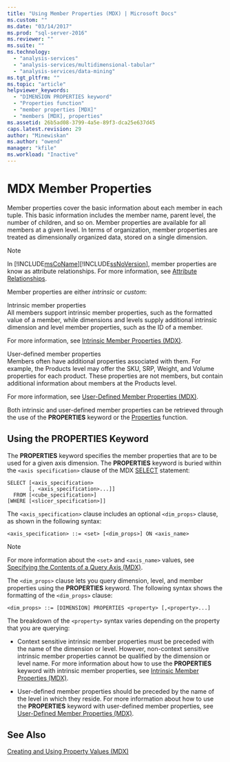 ```yaml
---
title: "Using Member Properties (MDX) | Microsoft Docs"
ms.custom: ""
ms.date: "03/14/2017"
ms.prod: "sql-server-2016"
ms.reviewer: ""
ms.suite: ""
ms.technology: 
  - "analysis-services"
  - "analysis-services/multidimensional-tabular"
  - "analysis-services/data-mining"
ms.tgt_pltfrm: ""
ms.topic: "article"
helpviewer_keywords: 
  - "DIMENSION PROPERTIES keyword"
  - "Properties function"
  - "member properties [MDX]"
  - "members [MDX], properties"
ms.assetid: 26b5ad08-3799-4a5e-89f3-dca25e637d45
caps.latest.revision: 29
author: "Minewiskan"
ms.author: "owend"
manager: "kfile"
ms.workload: "Inactive"
---
```

# MDX Member Properties
  Member properties cover the basic information about each member in each tuple. This basic information includes the member name, parent level, the number of children, and so on. Member properties are available for all members at a given level. In terms of organization, member properties are treated as dimensionally organized data, stored on a single dimension.  
  
> [!NOTE]  
>  In [!INCLUDE[msCoName](../../../includes/msconame-md.md)][!INCLUDE[ssNoVersion](../../../includes/ssnoversion-md.md)], member properties are know as attribute relationships. For more information, see [Attribute Relationships](../../../analysis-services/multidimensional-models-olap-logical-dimension-objects/attribute-relationships.md).  
  
 Member properties are either *intrinsic* or *custom*:  
  
 Intrinsic member properties  
 All members support intrinsic member properties, such as the formatted value of a member, while dimensions and levels supply additional intrinsic dimension and level member properties, such as the ID of a member.  
  
 For more information, see [Intrinsic Member Properties &#40;MDX&#41;](../../../analysis-services/multidimensional-models/mdx/mdx-member-properties-intrinsic-member-properties.md).  
  
 User-defined member properties  
 Members often have additional properties associated with them. For example, the Products level may offer the SKU, SRP, Weight, and Volume properties for each product. These properties are not members, but contain additional information about members at the Products level.  
  
 For more information, see [User-Defined Member Properties &#40;MDX&#41;](../../../analysis-services/multidimensional-models/mdx/mdx-member-properties-user-defined-member-properties.md).  
  
 Both intrinsic and user-defined member properties can be retrieved through the use of the **PROPERTIES** keyword or the [Properties](../../../mdx/properties-mdx.md) function.  
  
## Using the PROPERTIES Keyword  
 The **PROPERTIES** keyword specifies the member properties that are to be used for a given axis dimension. The **PROPERTIES** keyword is buried within the `<axis specification>` clause of the MDX [SELECT](../../../mdx/mdx-data-manipulation-select.md) statement:  
  
```  
SELECT [<axis_specification>  
       [, <axis_specification>...]]  
  FROM [<cube_specification>]  
[WHERE [<slicer_specification>]]  
```  
  
 The `<axis_specification>` clause includes an optional `<dim_props>` clause, as shown in the following syntax:  
  
```  
<axis_specification> ::= <set> [<dim_props>] ON <axis_name>  
```  
  
> [!NOTE]  
>  For more information about the `<set>` and `<axis_name>` values, see [Specifying the Contents of a Query Axis &#40;MDX&#41;](../../../analysis-services/multidimensional-models/mdx/mdx-query-and-slicer-axes-specify-the-contents-of-a-query-axis.md).  
  
 The `<dim_props>` clause lets you query dimension, level, and member properties using the **PROPERTIES** keyword. The following syntax shows the formatting of the `<dim_props>` clause:  
  
```  
<dim_props> ::= [DIMENSION] PROPERTIES <property> [,<property>...]  
```  
  
 The breakdown of the `<property>` syntax varies depending on the property that you are querying:  
  
-   Context sensitive intrinsic member properties must be preceded with the name of the dimension or level. However, non-context sensitive intrinsic member properties cannot be qualified by the dimension or level name. For more information about how to use the **PROPERTIES** keyword with intrinsic member properties, see [Intrinsic Member Properties &#40;MDX&#41;](../../../analysis-services/multidimensional-models/mdx/mdx-member-properties-intrinsic-member-properties.md).  
  
-   User-defined member properties should be preceded by the name of the level in which they reside. For more information about how to use the **PROPERTIES** keyword with user-defined member properties, see [User-Defined Member Properties &#40;MDX&#41;](../../../analysis-services/multidimensional-models/mdx/mdx-member-properties-user-defined-member-properties.md).  
  
## See Also  
 [Creating and Using Property Values &#40;MDX&#41;](http://msdn.microsoft.com/library/0cafb269-03c8-4183-b6e9-220f071e4ef2)  
  
  
